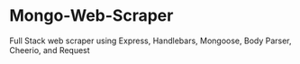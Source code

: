 # Mongo-Web-Scraper
Full Stack web scraper using Express, Handlebars, Mongoose, Body Parser, Cheerio, and Request
